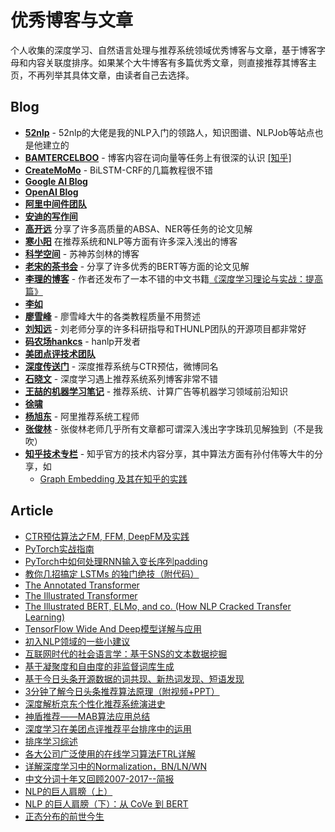 # 优秀博客与文章
个人收集的深度学习、自然语言处理与推荐系统领域优秀博客与文章，基于博客字母和内容关联度排序。如果某个大牛博客有多篇优秀文章，则直接推荐其博客主页，不再列举其具体文章，由读者自己去选择。

## Blog
- [**52nlp**](http://www.52nlp.cn) - 52nlp的大佬是我的NLP入门的领路人，知识图谱、NLPJob等站点也是他建立的
- [**BAMTERCELBOO**](https://bamtercelboo.github.io) - 博客内容在词向量等任务上有很深的认识 [[知乎]](https://www.zhihu.com/people/bamtercelboo/posts)
- [**CreateMoMo**](https://createmomo.github.io) - BiLSTM-CRF的几篇教程很不错
- [**Google AI Blog**](https://ai.googleblog.com/)
- [**OpenAI Blog**](https://openai.com/blog/)
- [**阿里中间件团队**](https://blog.51cto.com/aliapp)
- [**安迪的写作间**](https://www.zhihu.com/people/andy_yangz/posts)
- [**高开远**](https://blog.csdn.net/Kaiyuan_sjtu/article/details/89788314) 分享了许多高质量的ABSA、NER等任务的论文见解
- [**寒小阳**](https://blog.csdn.net/han_xiaoyang/article/list/1) 在推荐系统和NLP等方面有许多深入浅出的博客
- [**科学空间**](https://spaces.ac.cn) - 苏神苏剑林的博客
- [**老宋的茶书会**](https://www.zhihu.com/people/songyingxin/posts) - 分享了许多优秀的BERT等方面的论文见解
- [**李理的博客**](http://fancyerii.github.io) - 作者还发布了一本不错的中文书籍[《深度学习理论与实战：提高篇》](http://fancyerii.github.io/2019/03/14/dl-book/)
- [**李如**](https://www.zhihu.com/people/rumor-lee/posts)
- [**廖雪峰**](https://www.liaoxuefeng.com/wiki/1177760294764384) - 廖雪峰大牛的各类教程质量不用赘述
- [**刘知远**](https://www.zhihu.com/people/zibuyu9/posts) - 刘老师分享的许多科研指导和THUNLP团队的开源项目都非常好
- [**码农场hankcs**](http://www.hankcs.com) - hanlp开发者
- [**美团点评技术团队**](https://tech.meituan.com/)
- [**深度传送门**](https://www.zhihu.com/people/yixiaonongfu/posts) - 深度推荐系统与CTR预估，微博同名
- [**石晓文**](https://www.jianshu.com/nb/21403842) - 深度学习遇上推荐系统系列博客非常不错
- [**王喆的机器学习笔记**](https://zhuanlan.zhihu.com/wangzhenotes) - 推荐系统、计算广告等机器学习领域前沿知识
- [**徐啸**](https://www.zhihu.com/people/xuxiao-looper/posts)
- [**杨旭东**](https://www.zhihu.com/people/yang-xu-dong-6/posts) - 阿里推荐系统工程师
- [**张俊林**](https://www.zhihu.com/people/zhang-jun-lin-76/activities) - 张俊林老师几乎所有文章都可谓深入浅出字字珠玑见解独到（不是我吹）
- [**知乎技术专栏**](https://zhuanlan.zhihu.com/hackers) - 知乎官方的技术内容分享，其中算法方面有孙付伟等大牛的分享，如
  - [Graph Embedding 及其在知乎的实践](https://zhuanlan.zhihu.com/p/82962081)

## Article
- [CTR预估算法之FM, FFM, DeepFM及实践](https://blog.csdn.net/john_xyz/article/details/78933253)
- [PyTorch实战指南](https://zhuanlan.zhihu.com/p/29024978)
- [PyTorch中如何处理RNN输入变长序列padding](https://zhuanlan.zhihu.com/p/34418001)
- [教你几招搞定 LSTMs 的独门绝技（附代码）](https://zhuanlan.zhihu.com/p/40391002)
- [The Annotated Transformer](http://nlp.seas.harvard.edu/2018/04/03/attention.html)
- [The Illustrated Transformer](https://jalammar.github.io/illustrated-transformer/)
- [The Illustrated BERT, ELMo, and co. (How NLP Cracked Transfer Learning)](http://jalammar.github.io/illustrated-bert/?utm_source=mybridge&utm_medium=blog&utm_campaign=read_more)
- [TensorFlow Wide And Deep模型详解与应用](https://blog.csdn.net/heyc861221/article/details/80131369)
- [初入NLP领域的一些小建议](https://zhuanlan.zhihu.com/p/59184256)
- [互联网时代的社会语言学：基于SNS的文本数据挖掘](http://www.matrix67.com/blog/archives/5044)
- [基于凝聚度和自由度的非监督词库生成](http://zhanghonglun.cn/blog/project/基于凝聚度和自由度的非监督词库生成/)
- [基于今日头条开源数据的词共现、新热词发现、短语发现](https://blog.csdn.net/sinat_26917383/article/details/80454736)
- [3分钟了解今日头条推荐算法原理（附视频+PPT）](http://www.sohu.com/a/217314007_297710)
- [深度解析京东个性化推荐系统演进史](https://blog.csdn.net/qq_40027052/article/details/78733365)
- [神盾推荐——MAB算法应用总结](https://mp.weixin.qq.com/s/Xyqwrf2RudGtbMtwoqCTYA)
- [深度学习在美团点评推荐平台排序中的运用](https://mp.weixin.qq.com/s/847h4ITQMtUlZcurJ9Vlvg?scene=25##)
- [排序学习综述](https://mp.weixin.qq.com/s/gP57ROWN27on1wHj3rp-Iw)
- [各大公司广泛使用的在线学习算法FTRL详解](http://www.cnblogs.com/EE-NovRain/p/3810737.html)
- [详解深度学习中的Normalization，BN/LN/WN](https://zhuanlan.zhihu.com/p/33173246)
- [中文分词十年又回顾2007-2017--简报](https://zhuanlan.zhihu.com/p/56107108)
- [NLP的巨人肩膀（上）](https://mp.weixin.qq.com/s?__biz=MzIwMTc4ODE0Mw==&mid=2247493520&idx=1&sn=2b04c009ef75291ef3d19e8fe673aa36&chksm=96ea3810a19db10621e7a661974c796e8adeffc31625a769f8db1d87ba803cd58a30d40ad7ce&scene=21#wechat_redirect)
- [NLP 的巨人肩膀（下）：从 CoVe 到 BERT](https://mp.weixin.qq.com/s?__biz=MzIwMTc4ODE0Mw==&mid=2247493731&idx=1&sn=51206e4ca3983548436d889590ab5347&chksm=96ea37e3a19dbef5b6db3143eb9df822915126d3d8f61fe73ddb9f8fa329d568ec79a662acb1&token=20831088&lang=zh_CN#rd)
- [正态分布的前世今生](https://github.com/panyang/AINLP-Resource/tree/master/rickjin)
